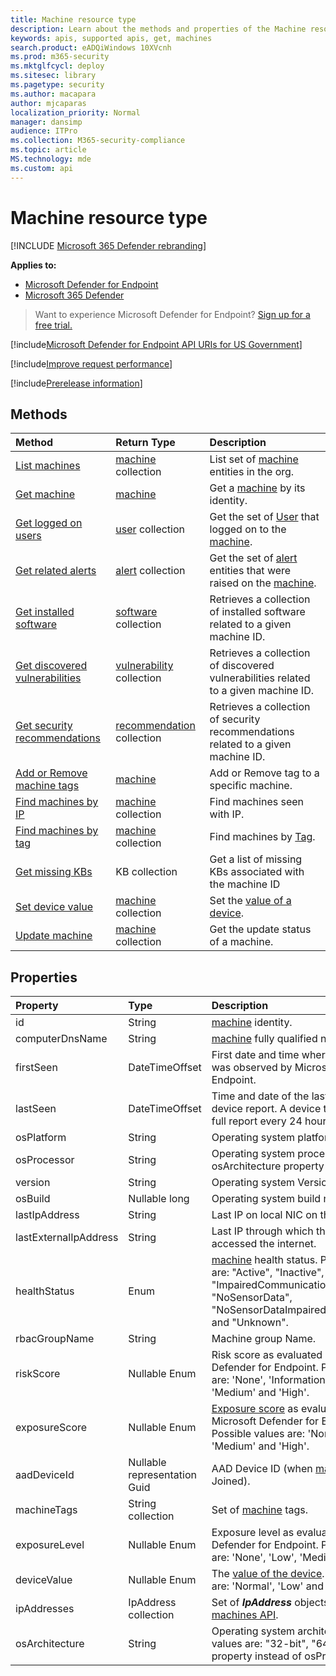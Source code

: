 ```yaml
---
title: Machine resource type
description: Learn about the methods and properties of the Machine resource type in Microsoft Defender for Endpoint.
keywords: apis, supported apis, get, machines
search.product: eADQiWindows 10XVcnh
ms.prod: m365-security
ms.mktglfcycl: deploy
ms.sitesec: library
ms.pagetype: security
ms.author: macapara
author: mjcaparas
localization_priority: Normal
manager: dansimp
audience: ITPro
ms.collection: M365-security-compliance
ms.topic: article
MS.technology: mde
ms.custom: api
---
```


# Machine resource type

[!INCLUDE [Microsoft 365 Defender rebranding](../../includes/microsoft-defender.md)]

**Applies to:**
- [Microsoft Defender for Endpoint](https://go.microsoft.com/fwlink/p/?linkid=2154037)
- [Microsoft 365 Defender](https://go.microsoft.com/fwlink/?linkid=2118804)

> Want to experience Microsoft Defender for Endpoint? [Sign up for a free trial.](https://www.microsoft.com/microsoft-365/windows/microsoft-defender-atp?ocid=docs-wdatp-exposedapis-abovefoldlink)

[!include[Microsoft Defender for Endpoint API URIs for US Government](../../includes/microsoft-defender-api-usgov.md)]

[!include[Improve request performance](../../includes/improve-request-performance.md)]

[!include[Prerelease information](../../includes/prerelease.md)]

## Methods

Method|Return Type |Description
:---|:---|:---
[List machines](get-machines.md) | [machine](machine.md) collection | List set of [machine](machine.md) entities in the org.
[Get machine](get-machine-by-id.md) | [machine](machine.md) | Get a [machine](machine.md) by its identity.
[Get logged on users](get-machine-log-on-users.md) | [user](user.md) collection | Get the set of [User](user.md) that logged on to the [machine](machine.md).
[Get related alerts](get-machine-related-alerts.md) | [alert](alerts.md) collection | Get the set of [alert](alerts.md) entities that were raised on the [machine](machine.md).
[Get installed software](get-installed-software.md) | [software](software.md) collection | Retrieves a collection of installed software related to a given machine ID.
[Get discovered vulnerabilities](get-discovered-vulnerabilities.md) | [vulnerability](vulnerability.md) collection | Retrieves a collection of discovered vulnerabilities related to a given machine ID.
[Get security recommendations](get-security-recommendations.md) | [recommendation](recommendation.md) collection | Retrieves a collection of security recommendations related to a given machine ID.
[Add or Remove machine tags](add-or-remove-machine-tags.md) | [machine](machine.md) | Add or Remove tag to a specific machine.
[Find machines by IP](find-machines-by-ip.md) | [machine](machine.md) collection | Find machines seen with IP.
[Find machines by tag](find-machines-by-tag.md) | [machine](machine.md) collection | Find machines by [Tag](machine-tags.md).
[Get missing KBs](get-missing-kbs-machine.md) | KB collection | Get a list of missing KBs associated with the machine ID
[Set device value](set-device-value.md)| [machine](machine.md) collection | Set the [value of a device](tvm-assign-device-value.md).
[Update machine](update-machine-method.md) |[machine](machine.md) collection | Get the update status of a machine.

## Properties

Property |   Type   |   Description
:---|:---|:---
id | String | [machine](machine.md) identity.
computerDnsName | String | [machine](machine.md) fully qualified name.
firstSeen | DateTimeOffset | First date and time where the [machine](machine.md) was observed by Microsoft Defender for Endpoint.
lastSeen | DateTimeOffset |Time and date of the last received full device report. A device typically sends a full report every 24 hours.
osPlatform | String | Operating system platform.
osProcessor | String | Operating system processor. Use osArchitecture property instead.
version | String | Operating system Version.
osBuild | Nullable long | Operating system build number.
lastIpAddress | String | Last IP on local NIC on the [machine](machine.md).
lastExternalIpAddress | String | Last IP through which the [machine](machine.md) accessed the internet.
healthStatus | Enum | [machine](machine.md) health status. Possible values are: "Active", "Inactive", "ImpairedCommunication", "NoSensorData", "NoSensorDataImpairedCommunication" and "Unknown". 
rbacGroupName | String | Machine group Name.
riskScore | Nullable Enum | Risk score as evaluated by Microsoft Defender for Endpoint. Possible values are: 'None', 'Informational', 'Low', 'Medium' and 'High'.
exposureScore | Nullable Enum | [Exposure score](tvm-exposure-score.md) as evaluated by Microsoft Defender for Endpoint. Possible values are: 'None', 'Low', 'Medium' and 'High'.
aadDeviceId | Nullable representation Guid | AAD Device ID (when [machine](machine.md) is AAD Joined).
machineTags | String collection | Set of [machine](machine.md) tags.
exposureLevel | Nullable Enum | Exposure level as evaluated by Microsoft Defender for Endpoint. Possible values are: 'None', 'Low', 'Medium' and 'High'.
deviceValue | Nullable Enum | The [value of the device](tvm-assign-device-value.md). Possible values are: 'Normal', 'Low' and 'High'.
ipAddresses | IpAddress collection | Set of ***IpAddress*** objects. See [Get machines API](get-machines.md).
osArchitecture | String | Operating system architecture. Possible values are: "32-bit", "64-bit". Use this property instead of osProcessor.


